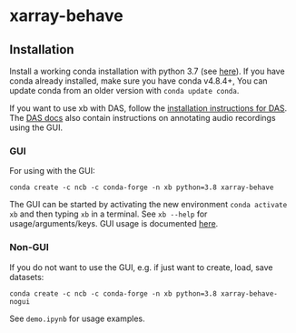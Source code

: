# xarray-behave

## Installation
Install a working conda installation with python 3.7 (see [here](https://docs.conda.io/en/latest/miniconda.html)). If you have conda already installed, make sure you have conda v4.8.4+, You can update conda from an older version with `conda update conda`.

If you want to use xb with DAS, follow the [installation instructions for DAS](https://janclemenslab.org/das/install.html).
The [DAS docs](https://janclemenslab.org/das) also contain instructions on annotating audio recordings using the GUI.

### GUI
For using with the GUI:
```shell
conda create -c ncb -c conda-forge -n xb python=3.8 xarray-behave
```
The GUI can be started by activating the new environment `conda activate xb` and then typing `xb` in a terminal. See `xb --help` for usage/arguments/keys.
GUI usage is documented [here](https://janclemenslab.org/das/tutorials_gui/tutorials_gui.html).

### Non-GUI
If you do not want to use the GUI, e.g. if just want to create, load, save datasets:
```shell
conda create -c ncb -c conda-forge -n xb python=3.8 xarray-behave-nogui
```

See `demo.ipynb` for usage examples.
